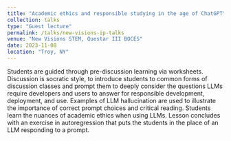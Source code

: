 ```yaml
---
title: "Academic ethics and responsible studying in the age of ChatGPT"
collection: talks
type: "Guest lecture"
permalink: /talks/new-visions-ip-talks
venue: "New Visions STEM, Questar III BOCES"
date: 2023-11-08
location: "Troy, NY"
---
```


Students are guided through pre-discussion learning via worksheets. Discussion is socratic style, to introduce students to common forms of discussion classes and prompt them to deeply consider the questions LLMs require developers and users to answer for responsible development, deployment, and use. Examples of LLM hallucination are used to illustrate the importance of correct prompt choices and critical reading. Students learn the nuances of academic ethics when using LLMs. Lesson concludes with an exercise in autoregression that puts the students in the place of an LLM responding to a prompt.
